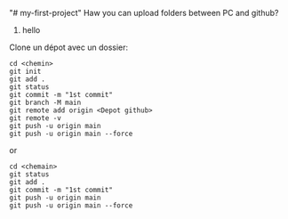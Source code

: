 "# my-first-project" 
Haw you can upload folders between PC and github?
1. hello

Clone un dépot avec un dossier: 
```
cd <chemin>
git init
git add .
git status
git commit -m "1st commit"
git branch -M main
git remote add origin <Depot github>
git remote -v
git push -u origin main
git push -u origin main --force
```
or 
```
cd <chemain>
git status
git add .
git commit -m "1st commit"
git push -u origin main
git push -u origin main --force
```
